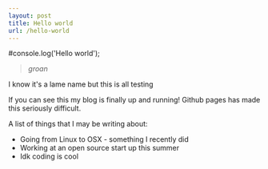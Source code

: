 ```yaml
---
layout: post
title: Hello world
url: /hello-world
---
```


#console.log('Hello world');

> *groan*

I know it's a lame name but this is all testing

If you can see this my blog is finally up and running! Github pages has made this seriously difficult. 

A list of things that I may be writing about:

- Going from Linux to OSX - something I recently did
- Working at an open source start up this summer
- Idk coding is cool